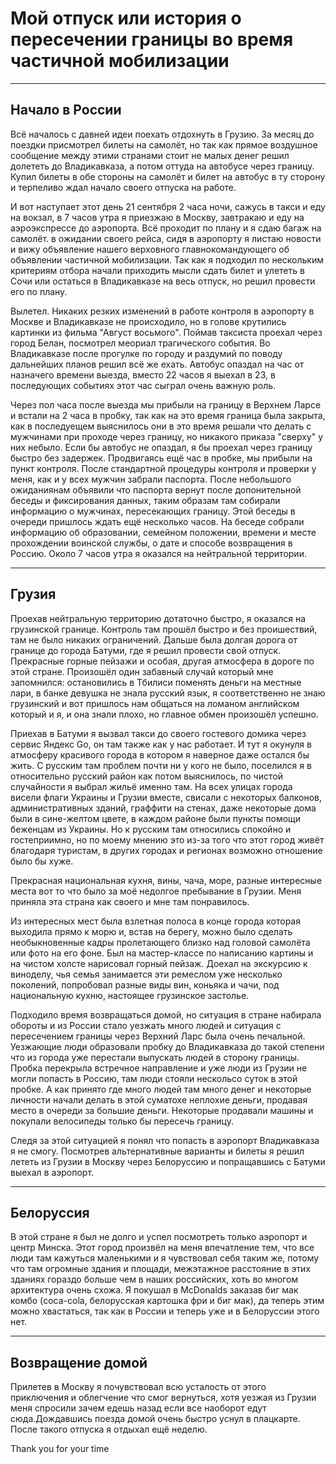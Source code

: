 # Мой отпуск или история о пересечении границы во время частичной мобилизации

___
## Начало в **России**
Всё началось с давней идеи поехать отдохнуть в Грузию. За месяц до поездки присмотрел билеты на самолёт, но так как прямое воздушное сообщение между этими странами стоит не малых денег решил долететь до Владикавказа, а потом оттуда на автобусе через границу. Купил билеты в обе стороны на самолёт и билет на автобус в ту сторону и терпеливо ждал начало своего отпуска на работе.

И вот наступает этот день 21 сентября 2 часа ночи, сажусь в такси и еду  на вокзал, в 7 часов утра я приезжаю в Москву, завтракаю и еду на аэроэкспрессе до аэропорта. Всё проходит по плану и я сдаю багаж на самолёт. в ожидании своего рейса, сидя в аэропорту я листаю новости и вижу объявление нашего верховного главнокомандующего об объявлении частичной мобилизации. Так как я подходил по нескольким критериям отбора начали приходить мысли сдать билет и улететь в Сочи или остаться в Владикавказе на весь отпуск, но решил провести его по плану.

Вылетел. Никаких резких изменений в работе контроля в аэропорту в Москве и Владикавказе не происходило, но в голове крутились картинки из фильма "Август восьмого". Поймав таксиста проехал через город Белан, посмотрел меориал трагического события. Во Владикавказе после прогулке по городу и раздумий по поводу дальнейших планов решил всё же ехать. Автобус опаздал на час от назначего времени выезда, вместо 22 часов я выехал в 23, в последующих событиях этот час сыграл очень важную роль.

Через пол часа после выезда мы прибыли на границу в Верхнем Ларсе и встали на 2 часа в пробку, так как на это время граница была закрыта, как в последуещем выяснилось они в это время решали что делать с мужчинами при проходе через границу, но никакого приказа "сверху" у них небыло. Если бы автобус не опаздал, я бы проехал через границу быстро без задержек. Продвигаясь ещё час в пробке, мы прибыли на пункт контроля. После стандартной процедуры контроля и проверки у меня, как и у всех мужчин забрали паспорта. После небольшого ожиданиянам объявили что паспорта вернут после допонительной беседы и фиксирования данных, таким образам там собирали информацию о мужчинах, пересекающих границу. Этой беседы в очереди пришлось ждать ещё несколько часов. На беседе собрали информацию об образовании, семейном положении, времени и месте прохождении воинской службы, о дате и способе возвращения в Россию. Около 7 часов утра я оказался на нейтральной территории.

___
## **Грузия**
Проехав нейтральную территорию дотаточно быстро, я оказался на грузинской границе. Контроль там прошёл быстро и без проишествий, там не было никаких ограничений. Дальше была долгая дорога от границе до города Батуми, где я решил провести свой отпуск. Прекрасные горные пейзажи и особая, другая атмосфера в дороге по этой стране. Произошёл один забавный случай который мне запомнился: остановились в Тбилиси поменять деньги на местные лари, в банке девушка не знала русский язык, я соответственно не знаю грузинский и вот пришлось нам общаться на ломаном английском который и я, и она знали плохо, но главное обмен произошёл успешно. 

Приехав в Батуми я вызвал такси до своего гостевого домика через сервис Яндекс Go, он там также как у нас работает. И тут я окунуля в атмосферу красивого города в котором я наверное даже остался бы жить. С русским там проблем почти ни у кого не было, поселился я в относительно русский район как потом выяснилось, по чистой случайности я выбрал жильё именно там. На всех улицах города висели флаги Украины и Грузии вместе, свисали с некоторых балконов, административных зданий, граффити на стенах, даже некоторые дома были в сине-желтом цвете, в каждом районе были пункты помощи беженцам из Украины. Но к русским там относились спокойно и гостеприимно, но по моему мнению это из-за того что этот город живёт благодаря туристам, в других городах и регионах возможно отношение было бы хуже.

Прекрасная национальная кухня, вины, чача, море, разные интересные места вот то что было за моё недолгое пребывание в Грузии. Меня приняла эта страна как своего и мне там понравилось.

Из интересных мест была взлетная полоса в конце города которая выходила прямо к морю и, встав на берегу, можно было сделать необыкновенные кадры пролетающего близко над головой самолёта или фото на его фоне. Был на мастер-классе по написанию картины и на чистом холсте нарисовал горный пейзаж. Доехал на экскурсию к виноделу, чья семья занимается эти ремеслом уже несколько поколений, попробовал разные виды вин, коньяка и чачи, под национальную кухню, настоящее грузинское застолье.

Подходило время возвращаться домой, но ситуация в стране набирала обороты и из России стало уезжать много людей и ситуация с пересечением границы через Верхний Ларс была очень печальной. Уезжающие люди образовали пробку до Владикавказа до такой степени что из города уже перестали выпускать людей в сторону границы. Пробка перекрыла встречное направление и уже люди из Грузии не могли попасть в Россию, там люди стояли нескольсо суток в этой пробке. А как принято где много людей там много денег и некоторые личности начали делать в этой суматохе неплохие деньги, продавая место в очереди за большие деньги. Некоторые продавали машины и покупали велосипеды только бы пересечь границу.

Следя за этой ситуацией я понял что попасть в аэропорт Владикавказа я не смогу. Посмотрев альтернативные варианты и билеты я решил лететь из Грузии в Москву через Белоруссию и попращавшись с Батуми выехал в аэропорт.
___
## **Белоруссия**

В этой стране я был не долго и успел посмотреть только аэропорт и центр Минска. Этот город произвёл на меня впечатление тем, что все люди там кажуться маленькими и я чувствовал себя таким же, потому что там огромные здания и площади, межэтажное расстояние в этих зданиях гораздо больше чем в наших российских, хоть во многом архитектура очень схожа. Я покушал в McDonalds заказав биг мак комбо (coca-cola, белорусская картошка фри и биг мак), да теперь этим можно хвастаться, так как в России и теперь уже и в Белоруссии этого нет.
___
## Возвращение **домой**

Прилетев в Москву я почувствовал всю усталость от этого приключения и облегчение что смог вернуться, хотя уезжая из Грузии меня спросили зачем едешь назад если все наоборот едут сюда.Дождавшись поезда домой очень быстро уснул в плацкарте. После такого отпуска я отдыхал ещё неделю.

Thank you for your time